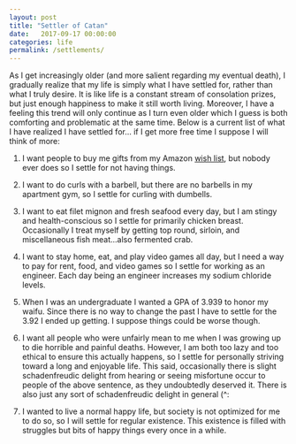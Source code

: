 ```yaml
---
layout: post
title: "Settler of Catan"
date:   2017-09-17 00:00:00
categories: life
permalink: /settlements/
---
```


As I get increasingly older (and more salient regarding my eventual death), I gradually realize that my life is simply what I have settled for, rather than what I truly desire. It is like life is a constant stream of consolation prizes, but just enough happiness to make it still worth living. Moreover, I have a feeling this trend will only continue as I turn even older which I guess is both comforting and problematic at the same time. Below is a current list of what I have realized I have settled for... if I get more free time I suppose I will think of more:

1. I want people to buy me gifts from my Amazon [wish list][1], but nobody ever does so I settle for not having things. 


2. I want to do curls with a barbell, but there are no barbells in my apartment gym, so I settle for curling with dumbells. 


3. I want to eat filet mignon and fresh seafood every day, but I am stingy and health-conscious so I settle for primarily chicken breast. Occasionally I treat myself by getting top round, sirloin, and miscellaneous fish meat...also fermented crab.


4. I want to stay home, eat, and play video games all day, but I need a way to pay for rent, food, and video games so I settle for working as an engineer. Each day being an engineer increases my sodium chloride levels.


5. When I was an undergraduate I wanted a GPA of 3.939 to honor my waifu. Since there is no way to change the past I have to settle for the 3.92 I ended up getting. I suppose things could be worse though.


6. I want all people who were unfairly mean to me when I was growing up to die horrible and painful deaths. However, I am both too lazy and too ethical to ensure this actually happens, so I settle for personally striving toward a long and enjoyable life. This said, occasionally there is slight schadenfreudic delight from hearing or seeing misfortune occur to people of the above sentence, as they undoubtedly deserved it. There is also just any sort of schadenfreudic delight in general (^:


7. I wanted to live a normal happy life, but society is not optimized for me to do so, so I will settle for regular existence. This existence is filled with struggles but bits of happy things every once in a while.


[1]: http://amzn.com/w/2B7EE881J848W